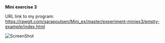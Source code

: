 **Mini exercise 3**


URL link to my program: 
https://rawgit.com/sarapoulsen/Mini_ex/master/experiment-miniex3/empty-example/index.html

![ScreenShot](https://github.com/sarapoulsen/Mini_ex/blob/master/experiment-miniex3/Sk%C3%A6rmbillede%202018-02-23%20kl.%2013.29.48.png)
